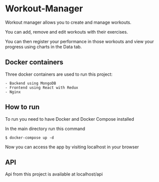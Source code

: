 # Workout-Manager

Workout manager allows you to create and manage workouts.

You can add, remove and edit workouts with their exercises.

You can then register your performance in those workouts and view your progress using charts in the Data tab.

## Docker containers

Three docker containers are used to run this project:

    - Backend using MongoDB
    - Frontend using React with Redux
    - Nginx

## How to run

To run you need to have Docker and Docker Compose installed

In the main directory run this command

```
$ docker-compose up -d
```
Now you can access the app by visiting localhost in your browser

## API

Api from this project is available at localhost/api
